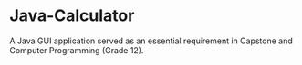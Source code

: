 # Java-Calculator
A Java GUI application served as an essential requirement in Capstone and Computer Programming (Grade 12). 
